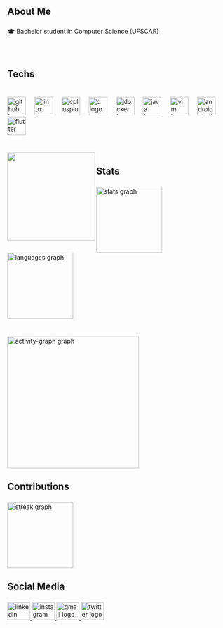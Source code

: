 <h2 align="left">About Me</h2>

###

<p align="left">🎓 Bachelor student in Computer Science (UFSCAR)</p>

###

<br clear="both">

<h2 align="left">Techs</h2>

###

<br clear="both">

<div align="left">
  <img src="https://skillicons.dev/icons?i=github" height="42" alt="github logo"  />
  <img width="12" />
  <img src="https://skillicons.dev/icons?i=linux" height="42" alt="linux logo"  />
  <img width="12" />
  <img src="https://skillicons.dev/icons?i=cpp" height="42" alt="cplusplus logo"  />
  <img width="12" />
  <img src="https://skillicons.dev/icons?i=c" height="42" alt="c logo"  />
  <img width="12" />
  <img src="https://skillicons.dev/icons?i=docker" height="42" alt="docker logo"  />
  <img width="12" />
  <img src="https://skillicons.dev/icons?i=java" height="42" alt="java logo"  />
  <img width="12" />
  <img src="https://cdn.jsdelivr.net/gh/devicons/devicon/icons/vim/vim-original.svg" height="42" alt="vim logo"  />
  <img width="12" />
  <img src="https://cdn.jsdelivr.net/gh/devicons/devicon/icons/androidstudio/androidstudio-original.svg" height="42" alt="androidstudio logo"  />
  <img width="12" />
  <img src="https://cdn.jsdelivr.net/gh/devicons/devicon/icons/flutter/flutter-original.svg" height="42" alt="flutter logo"  />
</div>

###

<br clear="both">

<img align="left" height="200" src="https://media0.giphy.com/media/v1.Y2lkPTc5MGI3NjExejJ6Zjg0ZzNib205NWE3cnA0azVnazY5eGRlZXZwOGV0aWp5MHE0eSZlcD12MV9pbnRlcm5hbF9naWZfYnlfaWQmY3Q9Zw/mXeOgQvTWweG1hODif/giphy.webp"  />

###

<h2 align="left">Stats</h2>

###

<div align="left">
  <img src="https://github-readme-stats.vercel.app/api?username=PedroVFSantos&hide_title=true&hide_rank=false&show_icons=true&include_all_commits=true&count_private=true&disable_animations=false&theme=gruvbox&locale=en&hide_border=false&order=1" height="150" alt="stats graph"  />
  <img src="https://github-readme-stats.vercel.app/api/top-langs?username=PedroVFSantos&locale=en&hide_title=true&layout=compact&card_width=320&langs_count=5&theme=gruvbox&hide_border=false&order=2" height="150" alt="languages graph"  />
</div>

###

<br clear="both">

<div align="left">
  <img src="https://github-readme-activity-graph.vercel.app/graph?username=PedroVFSantos&radius=16&theme=gruvbox&area=true&order=5&hide_border=true&hide_title=true" height="300" alt="activity-graph graph"  />
</div>

###

<h2 align="left">Contributions</h2>

###

<div align="left">
  <img src="https://streak-stats.demolab.com?user=PedroVFSantos&locale=en&mode=daily&theme=gruvbox&hide_border=false&border_radius=5&order=3" height="150" alt="streak graph"  />
</div>

###

<h2 align="left">Social Media</h2>

###

<div align="left">
  <a href="https://www.linkedin.com/in/pedro-vin%C3%ADcius-ferreira-santos-757914158/" target="_blank">
    <img src="https://raw.githubusercontent.com/maurodesouza/profile-readme-generator/master/src/assets/icons/social/linkedin/default.svg" width="52" height="40" alt="linkedin logo"  />
  </a>
  <a href="https://www.instagram.com/p.vinifs/" target="_blank">
    <img src="https://raw.githubusercontent.com/maurodesouza/profile-readme-generator/master/src/assets/icons/social/instagram/default.svg" width="52" height="40" alt="instagram logo"  />
  </a>
  <a href="pedro.vinicius298@gmail.com" target="_blank">
    <img src="https://raw.githubusercontent.com/maurodesouza/profile-readme-generator/master/src/assets/icons/social/gmail/default.svg" width="52" height="40" alt="gmail logo"  />
  </a>
  <a href="https://x.com/PedroVi31009835" target="_blank">
    <img src="https://raw.githubusercontent.com/maurodesouza/profile-readme-generator/master/src/assets/icons/social/twitter/default.svg" width="52" height="40" alt="twitter logo"  />
  </a>
</div>

###
